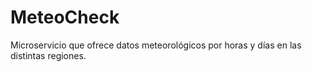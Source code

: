 # MeteoCheck
Microservicio que ofrece datos meteorológicos por horas y días en las distintas regiones.
